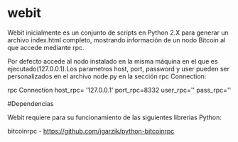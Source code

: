 # webit

Webit inicialmente es un conjunto de scripts en Python 2.X para generar un archivo index.html completo, mostrando información de un nodo Bitcoin al que accede mediante rpc.

Por defecto accede al nodo instalado en la misma máquina en el que es ejecutado(127.0.0.1).Los parametros host, port, password y user pueden ser personalizados en el archivo node.py en la sección rpc Connection:

rpc Connection
  host_rpc= '127.0.0.1'
  port_rpc=8332
  user_rpc=''
  pass_rpc=''

#Dependencias

Webit requiere para su funcionamiento de las siguientes librerias Python:

bitcoinrpc - https://github.com/jgarzik/python-bitcoinrpc
